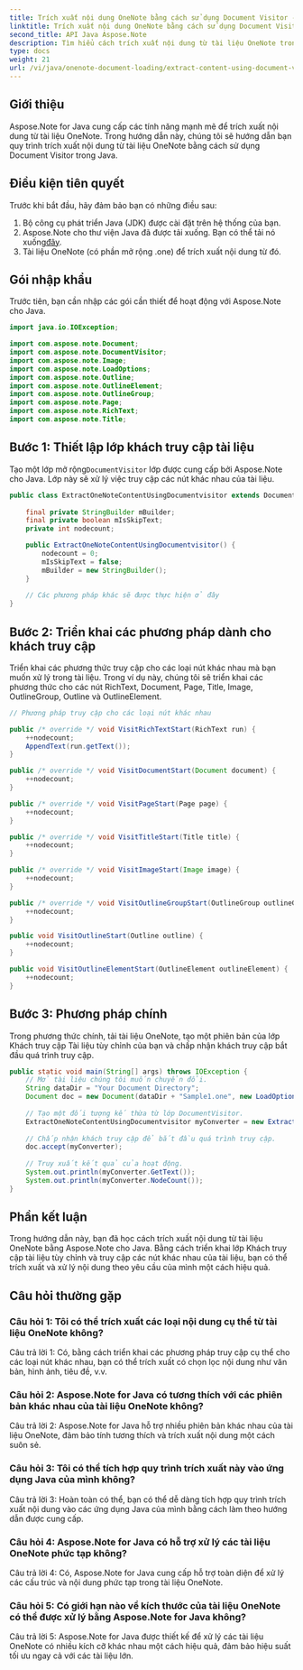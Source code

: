 ```yaml
---
title: Trích xuất nội dung OneNote bằng cách sử dụng Document Visitor - Java
linktitle: Trích xuất nội dung OneNote bằng cách sử dụng Document Visitor - Java
second_title: API Java Aspose.Note
description: Tìm hiểu cách trích xuất nội dung từ tài liệu OneNote trong Java bằng Aspose.Note for Java. Hướng dẫn từng bước với các ví dụ về mã được cung cấp.
type: docs
weight: 21
url: /vi/java/onenote-document-loading/extract-content-using-document-visitor/
---
```

## Giới thiệu

Aspose.Note for Java cung cấp các tính năng mạnh mẽ để trích xuất nội dung từ tài liệu OneNote. Trong hướng dẫn này, chúng tôi sẽ hướng dẫn bạn quy trình trích xuất nội dung từ tài liệu OneNote bằng cách sử dụng Document Visitor trong Java.

## Điều kiện tiên quyết

Trước khi bắt đầu, hãy đảm bảo bạn có những điều sau:

1. Bộ công cụ phát triển Java (JDK) được cài đặt trên hệ thống của bạn.
2.  Aspose.Note cho thư viện Java đã được tải xuống. Bạn có thể tải nó xuống[đây](https://releases.aspose.com/note/java/).
3. Tài liệu OneNote (có phần mở rộng .one) để trích xuất nội dung từ đó.

## Gói nhập khẩu

Trước tiên, bạn cần nhập các gói cần thiết để hoạt động với Aspose.Note cho Java.

```java
import java.io.IOException;

import com.aspose.note.Document;
import com.aspose.note.DocumentVisitor;
import com.aspose.note.Image;
import com.aspose.note.LoadOptions;
import com.aspose.note.Outline;
import com.aspose.note.OutlineElement;
import com.aspose.note.OutlineGroup;
import com.aspose.note.Page;
import com.aspose.note.RichText;
import com.aspose.note.Title;
```

## Bước 1: Thiết lập lớp khách truy cập tài liệu

Tạo một lớp mở rộng`DocumentVisitor` lớp được cung cấp bởi Aspose.Note cho Java. Lớp này sẽ xử lý việc truy cập các nút khác nhau của tài liệu.

```java
public class ExtractOneNoteContentUsingDocumentvisitor extends DocumentVisitor {
    
    final private StringBuilder mBuilder;
    final private boolean mIsSkipText;
    private int nodecount;

    public ExtractOneNoteContentUsingDocumentvisitor() {
        nodecount = 0;
        mIsSkipText = false;
        mBuilder = new StringBuilder();
    }
    
    // Các phương pháp khác sẽ được thực hiện ở đây
}
```

## Bước 2: Triển khai các phương pháp dành cho khách truy cập

Triển khai các phương thức truy cập cho các loại nút khác nhau mà bạn muốn xử lý trong tài liệu. Trong ví dụ này, chúng tôi sẽ triển khai các phương thức cho các nút RichText, Document, Page, Title, Image, OutlineGroup, Outline và OutlineElement.

```java
// Phương pháp truy cập cho các loại nút khác nhau

public /* override */ void VisitRichTextStart(RichText run) {
    ++nodecount;
    AppendText(run.getText());
}

public /* override */ void VisitDocumentStart(Document document) {
    ++nodecount;
}

public /* override */ void VisitPageStart(Page page) {
    ++nodecount;
}

public /* override */ void VisitTitleStart(Title title) {
    ++nodecount;
}

public /* override */ void VisitImageStart(Image image) {
    ++nodecount;
}

public /* override */ void VisitOutlineGroupStart(OutlineGroup outlineGroup) {
    ++nodecount;
}

public void VisitOutlineStart(Outline outline) {
    ++nodecount;
}

public void VisitOutlineElementStart(OutlineElement outlineElement) {
    ++nodecount;
}
```

## Bước 3: Phương pháp chính

Trong phương thức chính, tải tài liệu OneNote, tạo một phiên bản của lớp Khách truy cập Tài liệu tùy chỉnh của bạn và chấp nhận khách truy cập bắt đầu quá trình truy cập.

```java
public static void main(String[] args) throws IOException {
    // Mở tài liệu chúng tôi muốn chuyển đổi.
    String dataDir = "Your Document Directory";
    Document doc = new Document(dataDir + "Sample1.one", new LoadOptions());
    
    // Tạo một đối tượng kế thừa từ lớp DocumentVisitor.
    ExtractOneNoteContentUsingDocumentvisitor myConverter = new ExtractOneNoteContentUsingDocumentvisitor();
    
    // Chấp nhận khách truy cập để bắt đầu quá trình truy cập.
    doc.accept(myConverter);
    
    // Truy xuất kết quả của hoạt động.
    System.out.println(myConverter.GetText());
    System.out.println(myConverter.NodeCount());
}
```

## Phần kết luận

Trong hướng dẫn này, bạn đã học cách trích xuất nội dung từ tài liệu OneNote bằng Aspose.Note cho Java. Bằng cách triển khai lớp Khách truy cập tài liệu tùy chỉnh và truy cập các nút khác nhau của tài liệu, bạn có thể trích xuất và xử lý nội dung theo yêu cầu của mình một cách hiệu quả.

## Câu hỏi thường gặp

### Câu hỏi 1: Tôi có thể trích xuất các loại nội dung cụ thể từ tài liệu OneNote không?

Câu trả lời 1: Có, bằng cách triển khai các phương pháp truy cập cụ thể cho các loại nút khác nhau, bạn có thể trích xuất có chọn lọc nội dung như văn bản, hình ảnh, tiêu đề, v.v.

### Câu hỏi 2: Aspose.Note for Java có tương thích với các phiên bản khác nhau của tài liệu OneNote không?

Câu trả lời 2: Aspose.Note for Java hỗ trợ nhiều phiên bản khác nhau của tài liệu OneNote, đảm bảo tính tương thích và trích xuất nội dung một cách suôn sẻ.

### Câu hỏi 3: Tôi có thể tích hợp quy trình trích xuất này vào ứng dụng Java của mình không?

Câu trả lời 3: Hoàn toàn có thể, bạn có thể dễ dàng tích hợp quy trình trích xuất nội dung vào các ứng dụng Java của mình bằng cách làm theo hướng dẫn được cung cấp.

### Câu hỏi 4: Aspose.Note for Java có hỗ trợ xử lý các tài liệu OneNote phức tạp không?

Câu trả lời 4: Có, Aspose.Note for Java cung cấp hỗ trợ toàn diện để xử lý các cấu trúc và nội dung phức tạp trong tài liệu OneNote.

### Câu hỏi 5: Có giới hạn nào về kích thước của tài liệu OneNote có thể được xử lý bằng Aspose.Note for Java không?

Câu trả lời 5: Aspose.Note for Java được thiết kế để xử lý các tài liệu OneNote có nhiều kích cỡ khác nhau một cách hiệu quả, đảm bảo hiệu suất tối ưu ngay cả với các tài liệu lớn.